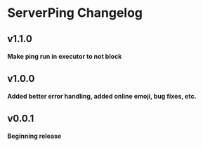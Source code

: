 # ServerPing Changelog

## v1.1.0

#### Make ping run in executor to not block

## v1.0.0

#### Added better error handling, added online emoji, bug fixes, etc.

## v0.0.1

#### Beginning release